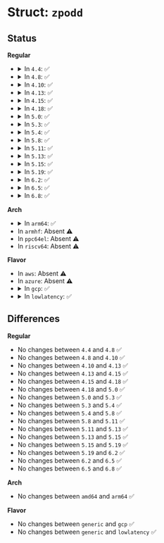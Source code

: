 # Struct: <code>zpodd</code>

## Status
<b>Regular</b>
<ul>
<li>
<details>
<summary>In <code>4.4</code>: ✅</summary>

```c
struct zpodd {
    enum odd_mech_type mech_type;
    struct ata_device *dev;
    bool from_notify;
    bool zp_ready;
    long unsigned int last_ready;
    bool zp_sampled;
    bool powered_off;
};
```
</details>
</li>
<li>
<details>
<summary>In <code>4.8</code>: ✅</summary>

```c
struct zpodd {
    enum odd_mech_type mech_type;
    struct ata_device *dev;
    bool from_notify;
    bool zp_ready;
    long unsigned int last_ready;
    bool zp_sampled;
    bool powered_off;
};
```
</details>
</li>
<li>
<details>
<summary>In <code>4.10</code>: ✅</summary>

```c
struct zpodd {
    enum odd_mech_type mech_type;
    struct ata_device *dev;
    bool from_notify;
    bool zp_ready;
    long unsigned int last_ready;
    bool zp_sampled;
    bool powered_off;
};
```
</details>
</li>
<li>
<details>
<summary>In <code>4.13</code>: ✅</summary>

```c
struct zpodd {
    enum odd_mech_type mech_type;
    struct ata_device *dev;
    bool from_notify;
    bool zp_ready;
    long unsigned int last_ready;
    bool zp_sampled;
    bool powered_off;
};
```
</details>
</li>
<li>
<details>
<summary>In <code>4.15</code>: ✅</summary>

```c
struct zpodd {
    enum odd_mech_type mech_type;
    struct ata_device *dev;
    bool from_notify;
    bool zp_ready;
    long unsigned int last_ready;
    bool zp_sampled;
    bool powered_off;
};
```
</details>
</li>
<li>
<details>
<summary>In <code>4.18</code>: ✅</summary>

```c
struct zpodd {
    enum odd_mech_type mech_type;
    struct ata_device *dev;
    bool from_notify;
    bool zp_ready;
    long unsigned int last_ready;
    bool zp_sampled;
    bool powered_off;
};
```
</details>
</li>
<li>
<details>
<summary>In <code>5.0</code>: ✅</summary>

```c
struct zpodd {
    enum odd_mech_type mech_type;
    struct ata_device *dev;
    bool from_notify;
    bool zp_ready;
    long unsigned int last_ready;
    bool zp_sampled;
    bool powered_off;
};
```
</details>
</li>
<li>
<details>
<summary>In <code>5.3</code>: ✅</summary>

```c
struct zpodd {
    enum odd_mech_type mech_type;
    struct ata_device *dev;
    bool from_notify;
    bool zp_ready;
    long unsigned int last_ready;
    bool zp_sampled;
    bool powered_off;
};
```
</details>
</li>
<li>
<details>
<summary>In <code>5.4</code>: ✅</summary>

```c
struct zpodd {
    enum odd_mech_type mech_type;
    struct ata_device *dev;
    bool from_notify;
    bool zp_ready;
    long unsigned int last_ready;
    bool zp_sampled;
    bool powered_off;
};
```
</details>
</li>
<li>
<details>
<summary>In <code>5.8</code>: ✅</summary>

```c
struct zpodd {
    enum odd_mech_type mech_type;
    struct ata_device *dev;
    bool from_notify;
    bool zp_ready;
    long unsigned int last_ready;
    bool zp_sampled;
    bool powered_off;
};
```
</details>
</li>
<li>
<details>
<summary>In <code>5.11</code>: ✅</summary>

```c
struct zpodd {
    enum odd_mech_type mech_type;
    struct ata_device *dev;
    bool from_notify;
    bool zp_ready;
    long unsigned int last_ready;
    bool zp_sampled;
    bool powered_off;
};
```
</details>
</li>
<li>
<details>
<summary>In <code>5.13</code>: ✅</summary>

```c
struct zpodd {
    enum odd_mech_type mech_type;
    struct ata_device *dev;
    bool from_notify;
    bool zp_ready;
    long unsigned int last_ready;
    bool zp_sampled;
    bool powered_off;
};
```
</details>
</li>
<li>
<details>
<summary>In <code>5.15</code>: ✅</summary>

```c
struct zpodd {
    enum odd_mech_type mech_type;
    struct ata_device *dev;
    bool from_notify;
    bool zp_ready;
    long unsigned int last_ready;
    bool zp_sampled;
    bool powered_off;
};
```
</details>
</li>
<li>
<details>
<summary>In <code>5.19</code>: ✅</summary>

```c
struct zpodd {
    enum odd_mech_type mech_type;
    struct ata_device *dev;
    bool from_notify;
    bool zp_ready;
    long unsigned int last_ready;
    bool zp_sampled;
    bool powered_off;
};
```
</details>
</li>
<li>
<details>
<summary>In <code>6.2</code>: ✅</summary>

```c
struct zpodd {
    enum odd_mech_type mech_type;
    struct ata_device *dev;
    bool from_notify;
    bool zp_ready;
    long unsigned int last_ready;
    bool zp_sampled;
    bool powered_off;
};
```
</details>
</li>
<li>
<details>
<summary>In <code>6.5</code>: ✅</summary>

```c
struct zpodd {
    enum odd_mech_type mech_type;
    struct ata_device *dev;
    bool from_notify;
    bool zp_ready;
    long unsigned int last_ready;
    bool zp_sampled;
    bool powered_off;
};
```
</details>
</li>
<li>
<details>
<summary>In <code>6.8</code>: ✅</summary>

```c
struct zpodd {
    enum odd_mech_type mech_type;
    struct ata_device *dev;
    bool from_notify;
    bool zp_ready;
    long unsigned int last_ready;
    bool zp_sampled;
    bool powered_off;
};
```
</details>
</li>
</ul>
<b>Arch</b>
<ul>
<li>
<details>
<summary>In <code>arm64</code>: ✅</summary>

```c
struct zpodd {
    enum odd_mech_type mech_type;
    struct ata_device *dev;
    bool from_notify;
    bool zp_ready;
    long unsigned int last_ready;
    bool zp_sampled;
    bool powered_off;
};
```
</details>
</li>
<li>
In <code>armhf</code>: Absent ⚠️
</li>
<li>
In <code>ppc64el</code>: Absent ⚠️
</li>
<li>
In <code>riscv64</code>: Absent ⚠️
</li>
</ul>
<b>Flavor</b>
<ul>
<li>
In <code>aws</code>: Absent ⚠️
</li>
<li>
In <code>azure</code>: Absent ⚠️
</li>
<li>
<details>
<summary>In <code>gcp</code>: ✅</summary>

```c
struct zpodd {
    enum odd_mech_type mech_type;
    struct ata_device *dev;
    bool from_notify;
    bool zp_ready;
    long unsigned int last_ready;
    bool zp_sampled;
    bool powered_off;
};
```
</details>
</li>
<li>
<details>
<summary>In <code>lowlatency</code>: ✅</summary>

```c
struct zpodd {
    enum odd_mech_type mech_type;
    struct ata_device *dev;
    bool from_notify;
    bool zp_ready;
    long unsigned int last_ready;
    bool zp_sampled;
    bool powered_off;
};
```
</details>
</li>
</ul>

## Differences
<b>Regular</b>
<ul>
<li>
No changes between <code>4.4</code> and <code>4.8</code> ✅
</li>
<li>
No changes between <code>4.8</code> and <code>4.10</code> ✅
</li>
<li>
No changes between <code>4.10</code> and <code>4.13</code> ✅
</li>
<li>
No changes between <code>4.13</code> and <code>4.15</code> ✅
</li>
<li>
No changes between <code>4.15</code> and <code>4.18</code> ✅
</li>
<li>
No changes between <code>4.18</code> and <code>5.0</code> ✅
</li>
<li>
No changes between <code>5.0</code> and <code>5.3</code> ✅
</li>
<li>
No changes between <code>5.3</code> and <code>5.4</code> ✅
</li>
<li>
No changes between <code>5.4</code> and <code>5.8</code> ✅
</li>
<li>
No changes between <code>5.8</code> and <code>5.11</code> ✅
</li>
<li>
No changes between <code>5.11</code> and <code>5.13</code> ✅
</li>
<li>
No changes between <code>5.13</code> and <code>5.15</code> ✅
</li>
<li>
No changes between <code>5.15</code> and <code>5.19</code> ✅
</li>
<li>
No changes between <code>5.19</code> and <code>6.2</code> ✅
</li>
<li>
No changes between <code>6.2</code> and <code>6.5</code> ✅
</li>
<li>
No changes between <code>6.5</code> and <code>6.8</code> ✅
</li>
</ul>
<b>Arch</b>
<ul>
<li>
No changes between <code>amd64</code> and <code>arm64</code> ✅
</li>
</ul>
<b>Flavor</b>
<ul>
<li>
No changes between <code>generic</code> and <code>gcp</code> ✅
</li>
<li>
No changes between <code>generic</code> and <code>lowlatency</code> ✅
</li>
</ul>
